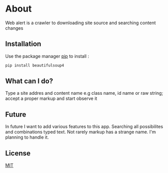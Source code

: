 # About

Web alert is a crawler to downloading site source and searching content changes

## Installation

Use the package manager [pip](https://pip.pypa.io/en/stable/) to install : 

```bash
pip install beautifulsoup4
```

## What can I do?
Type a site addres and content name e.g class name, id name or raw string; accept a proper markup and start observe it

## Future
In future I want to add various features to this app. Searching all possibilites and combinations typed text. Not rarely markup has a strange name. I'm planning to handle it.

## License
[MIT](https://choosealicense.com/licenses/mit/)
